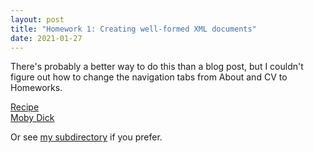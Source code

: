 ```yaml
---
layout: post
title: "Homework 1: Creating well-formed XML documents"
date: 2021-01-27
---
```


There's probably a better way to do this than a blog post, but I couldn't figure out how to change the navigation tabs from About and CV to Homeworks.

[Recipe](/homeworks/triebold_frangipanerecipe.xml)  
[Moby Dick](/homeworks/triebold_mobydick.xml)

Or see [my subdirectory](https://github.com/ktrie/ktrie.github.io/tree/main/homeworks) if you prefer.
